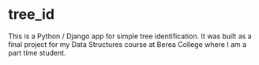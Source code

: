 # tree_id
This is a Python / Django app for simple tree identification.  It was built as a final project for my Data Structures course at Berea College where I am a part time student.

